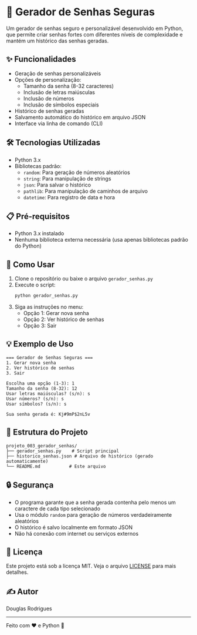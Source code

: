 # 🔐 Gerador de Senhas Seguras

Um gerador de senhas seguro e personalizável desenvolvido em Python, que permite criar senhas fortes com diferentes níveis de complexidade e mantém um histórico das senhas geradas.

## ✨ Funcionalidades

- Geração de senhas personalizáveis
- Opções de personalização:
  - Tamanho da senha (8-32 caracteres)
  - Inclusão de letras maiúsculas
  - Inclusão de números
  - Inclusão de símbolos especiais
- Histórico de senhas geradas
- Salvamento automático do histórico em arquivo JSON
- Interface via linha de comando (CLI)

## 🛠️ Tecnologias Utilizadas

- Python 3.x
- Bibliotecas padrão:
  - `random`: Para geração de números aleatórios
  - `string`: Para manipulação de strings
  - `json`: Para salvar o histórico
  - `pathlib`: Para manipulação de caminhos de arquivo
  - `datetime`: Para registro de data e hora

## 📋 Pré-requisitos

- Python 3.x instalado
- Nenhuma biblioteca externa necessária (usa apenas bibliotecas padrão do Python)

## 🚀 Como Usar

1. Clone o repositório ou baixe o arquivo `gerador_senhas.py`
2. Execute o script:
   ```bash
   python gerador_senhas.py
   ```
3. Siga as instruções no menu:
   - Opção 1: Gerar nova senha
   - Opção 2: Ver histórico de senhas
   - Opção 3: Sair

## 💡 Exemplo de Uso

```
=== Gerador de Senhas Seguras ===
1. Gerar nova senha
2. Ver histórico de senhas
3. Sair

Escolha uma opção (1-3): 1
Tamanho da senha (8-32): 12
Usar letras maiúsculas? (s/n): s
Usar números? (s/n): s
Usar símbolos? (s/n): s

Sua senha gerada é: Kj#9mP$2nL5v
```

## 📁 Estrutura do Projeto

```
projeto_003_gerador_senhas/
├── gerador_senhas.py    # Script principal
├── historico_senhas.json # Arquivo de histórico (gerado automaticamente)
└── README.md           # Este arquivo
```

## 🔒 Segurança

- O programa garante que a senha gerada contenha pelo menos um caractere de cada tipo selecionado
- Usa o módulo `random` para geração de números verdadeiramente aleatórios
- O histórico é salvo localmente em formato JSON
- Não há conexão com internet ou serviços externos

## 📝 Licença

Este projeto está sob a licença MIT. Veja o arquivo [LICENSE](LICENSE) para mais detalhes.

## ✍️ Autor

Douglas Rodrigues

---
Feito com ❤️ e Python 🐍 